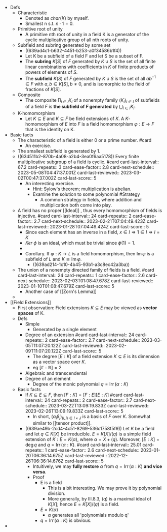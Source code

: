 - Defs
	- Characteristic
		- Denoted as $char(K)$ by myself.
		- Smallest n s.t. $n \cdot 1 =0$.
	- Primitive root of unity
		- A primitive nth root of unity in a field K is a generator of the cyclic multiplicative group of all nth roots of unity.
	- Subfield and subring generated by some set
		- ((639ad4c1-b632-4451-b253-a0f34586b1f4))
		- Let K be a subfield of a field F and let S be a subset of F.
		- The **subring** $K[S]$ of $F$ generated by $K \cup S$ is the set of all finite linear combinations with coefficients in $K$ of finite products of powers of elements of $S$.
		- The **subfield** $K(S)$ of $F$ generated by $K \cup S$ is the set of all $a b^{-1} \in F$ with $a, b \in K[S], b \neq 0$, and is isomorphic to the field of fractions of $K[S]$.
	- Composite
		- The composite $\prod_{i \in I} K_i$ of a nonempty family $\left(K_i\right)_{i \in I}$ of subfields of a field $F$ is **the subfield of $F$ generated** by $\bigcup_{i \in I} K_i$.
	- K-homomorphism
		- Let $K \subseteq E$ and $K \subseteq F$ be field extensions of $K$. A $K$-homomorphism of $E$ into $F$ is a field homomorphism $\varphi: E \longrightarrow F$ that is the identity on K.
- Basic facts
	- The characteristic of a field is either 0 or a prime number. #card
		- An exercise.
	- The smallest subfield is generated by $1$.
	- ((63d511b2-870b-4a08-a2b4-3ea0f6aa5178)) Every finite multiplicative subgroup of a field is cyclic. #card
	  card-last-interval:: 67.2
	  card-repeats:: 3
	  card-ease-factor:: 2.8
	  card-next-schedule:: 2023-05-08T04:47:37.001Z
	  card-last-reviewed:: 2023-03-02T00:47:37.002Z
	  card-last-score:: 5
		- An interesting exercise.
			- Hint: Sylow's theorem; multiplication is abelian.
			- Examine the solution to some polynomial #Strategy
				- A common strategy in fields, where addition and multiplication both come into play.
	- A field has no proper [[Ideal]] , thus every homomorphism of fields is injective.  #card
	  card-last-interval:: 24
	  card-repeats:: 2
	  card-ease-factor:: 2.7
	  card-next-schedule:: 2023-02-21T07:04:49.423Z
	  card-last-reviewed:: 2023-01-28T07:04:49.424Z
	  card-last-score:: 5
		- Since each element has an inverse in a field, $x\in I \Rightarrow 1 \in I \Rightarrow I=K$
		- $Ker\ \phi$ is an ideal, which must be trivial since $\phi(1)=1$.
		-
		- Corollary. If $\varphi: K \longrightarrow L$ is a field homomorphism, then $\operatorname{Im} \varphi$ is a subfield of $L$ and $K \cong \operatorname{Im} \varphi$.
			- ((639ad214-1c10-4b45-93b1-a3c8ec42a3ba))
	- The union of a nonempty directed family of fields is a field. #card
	  card-last-interval:: 24
	  card-repeats:: 1
	  card-ease-factor:: 2.6
	  card-next-schedule:: 2023-02-03T01:08:47.678Z
	  card-last-reviewed:: 2023-01-10T01:08:47.679Z
	  card-last-score:: 5
		- Another case of [[Zorn's Lemma]]
	-
- [[Field Extensions]]
	- First observation: Field extensions $K \subseteq E$ may be viewed as **vector spaces** of K.
	- Defs
		- Simple
			- Generated by a single element
		- Degree of an extension #card
		  card-last-interval:: 24
		  card-repeats:: 2
		  card-ease-factor:: 2.7
		  card-next-schedule:: 2023-03-05T11:07:20.122Z
		  card-last-reviewed:: 2023-02-09T11:07:20.122Z
		  card-last-score:: 5
			- The degree $[E: K]$ of a field extension $K \subseteq E$ is its dimension as a vector space over $K$.
			- eg $[\mathbb C : \mathbb R]=2$
		- Algebraic and transcendental
		- Degree of an element
			- Degree of the monic polynomial $q=\operatorname{Irr}(\alpha: K)$
	- Basic facts
		- If $K \subseteq E \subseteq F$, then $[F: K]=[F: E][E: K]$ #card
		  card-last-interval:: 24
		  card-repeats:: 2
		  card-ease-factor:: 2.7
		  card-next-schedule:: 2023-03-22T13:09:19.833Z
		  card-last-reviewed:: 2023-02-26T13:09:19.833Z
		  card-last-score:: 5
			- In short, $\left(\alpha_i \beta_j\right)_{(i, j) \in I \times J}$ is a basis of $F$ over $K$. Somewhat similar to [[tensor product]].
		- ((639ae49b-2cd4-4c51-8269-536c1758f5f9)) Let $K$ be a field and let $q \in K[X]$ be irreducible. $E=K[X] /(q)$ is a simple field extension of $K: E=K(\alpha)$, where $\alpha=X+(q)$. Moreover, $[E: K]=\operatorname{deg} q$ and $q=\operatorname{Irr}(\alpha: K)$. #card
		  card-last-interval:: 25.01
		  card-repeats:: 1
		  card-ease-factor:: 2.6
		  card-next-schedule:: 2023-01-20T06:36:14.675Z
		  card-last-reviewed:: 2022-12-26T06:36:14.676Z
		  card-last-score:: 5
			- Intuitively, we may **fully restore** $\alpha$ from $q=\operatorname{Irr}(\alpha: K)$ **and vice versa**.
			- Proof
				- E is a field
					- This is a bit interesting. We may prove it by polynomial division.
					- More generally, by III.8.3, $(q)$ is a maximal ideal of $K[X]$; hence $E=K[X] /(q)$ is a field.
				- $E=K(\alpha)$
					- $\alpha$ generates all 'polynomials modulo q'
				- $q=\operatorname{Irr}(\alpha: K)$ is obvious.
-